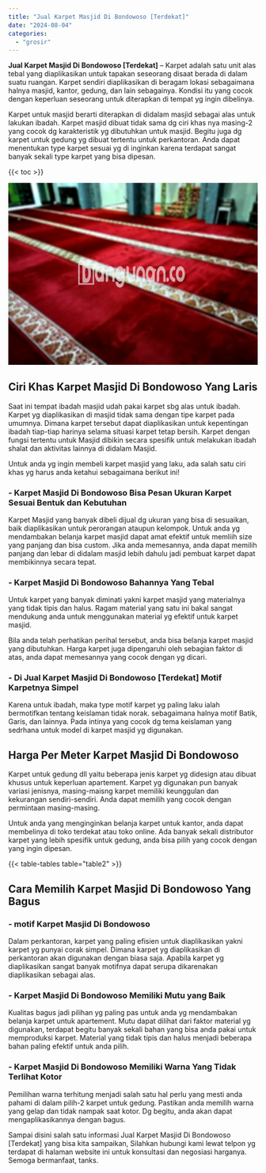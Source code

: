 ```yaml
---
title: "Jual Karpet Masjid Di Bondowoso [Terdekat]"
date: "2024-08-04"
categories: 
  - "grosir"
---
```


**Jual Karpet Masjid Di Bondowoso \[Terdekat\]** – Karpet adalah satu unit alas tebal yang diaplikasikan untuk tapakan seseorang disaat berada di dalam suatu ruangan. Karpet sendiri diaplikasikan di beragam lokasi sebagaimana halnya masjid, kantor, gedung, dan lain sebagainya. Kondisi itu yang cocok dengan keperluan seseorang untuk diterapkan di tempat yg ingin dibelinya.

Karpet untuk masjid berarti diterapkan di didalam masjid sebagai alas untuk lakukan ibadah. Karpet masjid dibuat tidak sama dg ciri khas nya masing-2 yang cocok dg karakteristik yg dibutuhkan untuk masjid. Begitu juga dg karpet untuk gedung yg dibuat tertentu untuk perkantoran. Anda dapat menentukan type karpet sesuai yg di inginkan karena terdapat sangat banyak sekali type karpet yang bisa dipesan.

{{< toc >}}

![Jual Karpet Masjid Di Bondowoso [Terdekat]](/images/grosir-karpet-murah-42.png)

## Ciri Khas Karpet Masjid Di Bondowoso Yang Laris

Saat ini tempat ibadah masjid udah pakai karpet sbg alas untuk ibadah. Karpet yg diaplikasikan di masjid tidak sama dengan tipe karpet pada umumnya. Dimana karpet tersebut dapat diaplikasikan untuk kepentingan ibadah tiap-tiap harinya selama situasi karpet tetap bersih. Karpet dengan fungsi tertentu untuk Masjid dibikin secara spesifik untuk melakukan ibadah shalat dan aktivitas lainnya di didalam Masjid.

Untuk anda yg ingin membeli karpet masjid yang laku, ada salah satu ciri khas yg harus anda ketahui sebagaimana berikut ini!

### \- Karpet Masjid Di Bondowoso Bisa Pesan Ukuran Karpet Sesuai Bentuk dan Kebutuhan

Karpet Masjid yang banyak dibeli dijual dg ukuran yang bisa di sesuaikan, baik diaplikasikan untuk perorangan ataupun kelompok. Untuk anda yg mendambakan belanja karpet masjid dapat amat efektif untuk memliih size yang panjang dan bisa custom. Jika anda memesannya, anda dapat memilih panjang dan lebar di didalam masjid lebih dahulu jadi pembuat karpet dapat membikinnya secara tepat.

### \- Karpet Masjid Di Bondowoso Bahannya Yang Tebal

Untuk karpet yang banyak diminati yakni karpet masjid yang materialnya yang tidak tipis dan halus. Ragam material yang satu ini bakal sangat mendukung anda untuk menggunakan material yg efektif untuk karpet masjid.

Bila anda telah perhatikan perihal tersebut, anda bisa belanja karpet masjid yang dibutuhkan. Harga karpet juga dipengaruhi oleh sebagian faktor di atas, anda dapat memesannya yang cocok dengan yg dicari.

### \- Di Jual Karpet Masjid Di Bondowoso \[Terdekat\] Motif Karpetnya Simpel

Karena untuk ibadah, maka type motif karpet yg paling laku ialah bermotifkan tentang keislaman tidak norak. sebagaimana halnya motif Batik, Garis, dan lainnya. Pada intinya yang cocok dg tema keislaman yang sedrhana untuk model di karpet masjid yg digunakan.

## Harga Per Meter Karpet Masjid Di Bondowoso

Karpet untuk gedung dll yaitu beberapa jenis karpet yg didesign atau dibuat khusus untuk keperluan apartement. Karpet yg digunakan pun banyak variasi jenisnya, masing-maisng karpet memiliki keunggulan dan kekurangan sendiri-sendiri. Anda dapat memilih yang cocok dengan permintaan masing-masing.

Untuk anda yang menginginkan belanja karpet untuk kantor, anda dapat membelinya di toko terdekat atau toko online. Ada banyak sekali distributor karpet yang lebih spesifik untuk gedung, anda bisa pilih yang cocok dengan yang ingin dipesan.

{{< table-tables table="table2" >}}

## Cara Memilih Karpet Masjid Di Bondowoso Yang Bagus

### \- motif Karpet Masjid Di Bondowoso

Dalam perkantoran, karpet yang paling efisien untuk diaplikasikan yakni karpet yg punyai corak simpel. Dimana karpet yg diaplikasikan di perkantoran akan digunakan dengan biasa saja. Apabila karpet yg diaplikasikan sangat banyak motifnya dapat serupa dikarenakan diaplikasikan sebagai alas.

### \- Karpet Masjid Di Bondowoso Memiliki Mutu yang Baik

Kualitas bagus jadi pilihan yg paling pas untuk anda yg mendambakan belanja karpet untuk apartement. Mutu dapat dilihat dari faktor material yg digunakan, terdapat begitu banyak sekali bahan yang bisa anda pakai untuk memproduksi karpet. Material yang tidak tipis dan halus menjadi beberapa bahan paling efektif untuk anda pilih.

### \- Karpet Masjid Di Bondowoso Memiliki Warna Yang Tidak Terlihat Kotor

Pemilihan warna terhitung menjadi salah satu hal perlu yang mesti anda pahami di dalam pilih-2 karpet untuk gedung. Pastikan anda memilih warna yang gelap dan tidak nampak saat kotor. Dg begitu, anda akan dapat mengaplikasikannya dengan bagus.

Sampai disini salah satu informasi Jual Karpet Masjid Di Bondowoso \[Terdekat\] yang bisa kita sampaikan, Silahkan hubungi kami lewat telpon yg terdapat di halaman website ini untuk konsultasi dan negosiasi harganya. Semoga bermanfaat, tanks.
